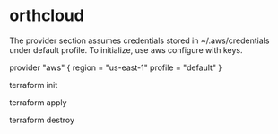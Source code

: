 # orthcloud

The provider section assumes credentials stored in ~/.aws/credentials under default profile. To initialize, use aws configure with keys.

provider "aws" {
  region = "us-east-1"
  profile = "default"
}

terraform init

terraform apply

terraform destroy

